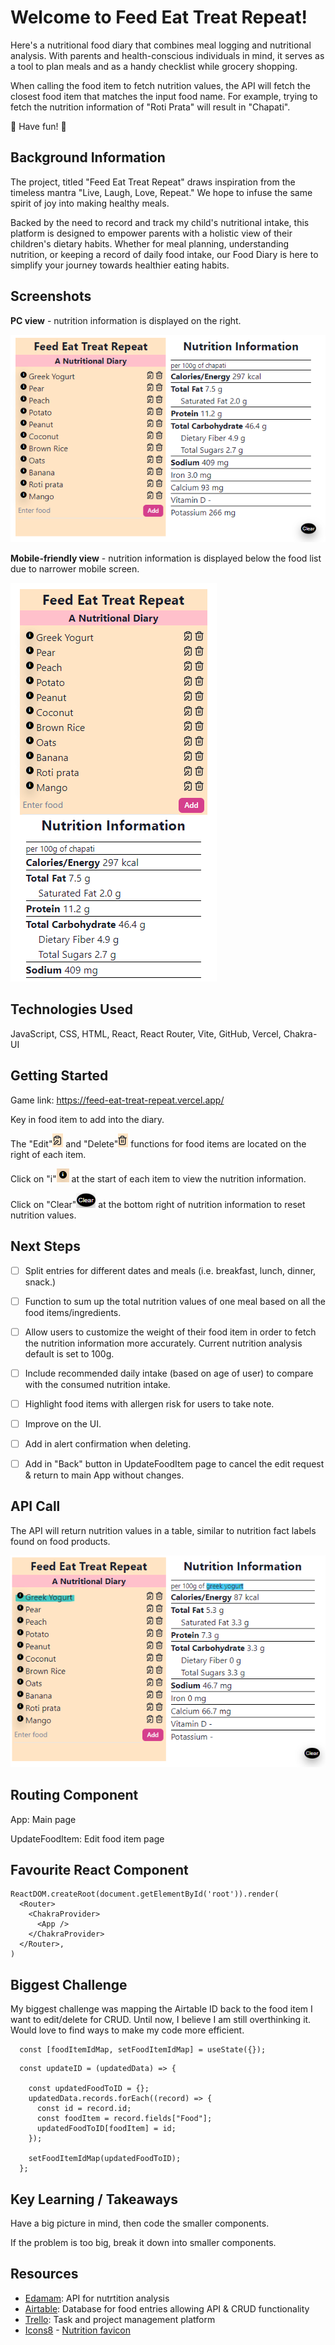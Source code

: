 # Welcome to Feed Eat Treat Repeat!

Here's a nutritional food diary that combines meal logging and nutritional analysis. With parents and health-conscious individuals in mind, it serves as a tool to plan meals and as a handy checklist while grocery shopping.

When calling the food item to fetch nutrition values, the API will fetch the closest food item that matches the input food name. For example, trying to fetch the nutrition information of "Roti Prata" will result in "Chapati".

:cherries: Have fun! :carrot:

## Background Information

The project, titled "Feed Eat Treat Repeat" draws inspiration from the timeless mantra "Live, Laugh, Love, Repeat." We hope to infuse the same spirit of joy into making healthy meals.

Backed by the need to record and track my child's nutritional intake, this platform is designed to empower parents with a holistic view of their children's dietary habits. Whether for meal planning, understanding nutrition, or keeping a record of daily food intake, our Food Diary is here to simplify your journey towards healthier eating habits.

## Screenshots

**PC view** - nutrition information is displayed on the right.

<img src="/Feed%20Eat%20Treat%20Repeat/public/pc_view.png">

**Mobile-friendly view** - nutrition information is displayed below the food list due to narrower mobile screen.

<img src="/Feed%20Eat%20Treat%20Repeat/public/mobile_view.png">

## Technologies Used

JavaScript, CSS, HTML, React, React Router, Vite, GitHub, Vercel, Chakra-UI

## Getting Started

Game link: https://feed-eat-treat-repeat.vercel.app/

Key in food item to add into the diary.

The "Edit"<img src="/Feed%20Eat%20Treat%20Repeat/public/edit.png"> and "Delete"<img src="/Feed%20Eat%20Treat%20Repeat/public/delete.png"> functions for food items are located on the right of each item.

Click on "i"<img src="/Feed%20Eat%20Treat%20Repeat/public/info.png"> at the start of each item to view the nutrition information.

Click on "Clear"<img src="/Feed%20Eat%20Treat%20Repeat/public/clear.png"> at the bottom right of nutrition information to reset nutrition values.


## Next Steps

- [ ] Split entries for different dates and meals (i.e. breakfast, lunch, dinner, snack.)
- [ ] Function to sum up the total nutrition values of one meal based on all the food items/ingredients.
- [ ] Allow users to customize the weight of their food item in order to fetch the nutrition information more accurately. Current nutrition analysis default is set to 100g.
- [ ] Include recommended daily intake (based on age of user) to compare with the consumed nutrition intake.
- [ ] Highlight food items with allergen risk for users to take note.
- [ ] Improve on the UI.
- [ ] Add in alert confirmation when deleting.
- [ ] Add in "Back" button in UpdateFoodItem page to cancel the edit request & return to main App without changes.


## API Call

The API will return nutrition values in a table, similar to nutrition fact labels found on food products.

<img src="/Feed%20Eat%20Treat%20Repeat/public/apireturn.png">

## Routing Component

App: Main page 

UpdateFoodItem: Edit food item page 

## Favourite React Component

```
ReactDOM.createRoot(document.getElementById('root')).render(
  <Router>
    <ChakraProvider>
      <App />
    </ChakraProvider>
  </Router>,
)
```

## Biggest Challenge

My biggest challenge was mapping the Airtable ID back to the food item I want to edit/delete for CRUD. Until now, I believe I am still overthinking it. Would love to find ways to make my code more efficient.

```
  const [foodItemIdMap, setFoodItemIdMap] = useState({});
```

```
  const updateID = (updatedData) => {

    const updatedFoodToID = {};
    updatedData.records.forEach((record) => {
      const id = record.id;
      const foodItem = record.fields["Food"];
      updatedFoodToID[foodItem] = id;
    });

    setFoodItemIdMap(updatedFoodToID);
  };
```
  
## Key Learning / Takeaways

Have a big picture in mind, then code the smaller components.

If the problem is too big, break it down into smaller components.

## Resources

- [Edamam](https://www.edamam.com/): API for nutrtition analysis
- [Airtable](https://airtable.com/app0oXVuGeHq2HRYJ/shrNAt1ACcjkQxAAg): Database for food entries allowing API & CRUD functionality
- [Trello](https://trello.com/invite/b/oB1SgKRV/ATTI3f5d94730f85d98434743a356613b6839038BC90/feed-eat-treat-repeat): Task and project management platform
- [Icons8](https://icons8.com) - [Nutrition favicon](https://icons8.com/icon/104293/organic-food)